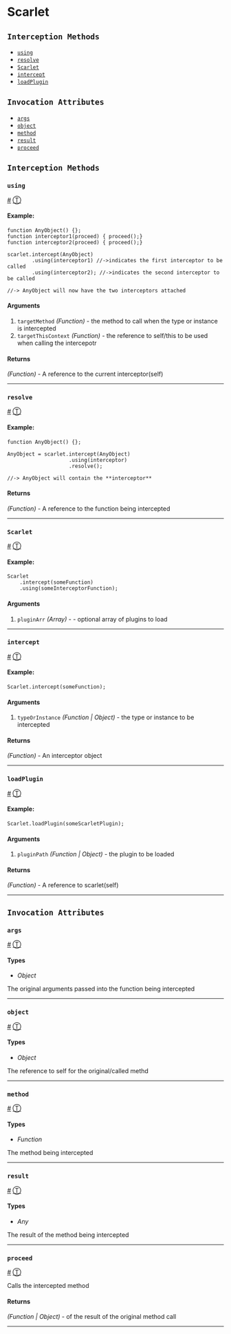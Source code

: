 # Scarlet

## `Interception Methods`

* [`using`][0]
* [`resolve`][1]
* [`Scarlet`][2]
* [`intercept`][3]
* [`loadPlugin`][4]

## `Invocation Attributes`

* [`args`][5]
* [`object`][6]
* [`method`][7]
* [`result`][8]
* [`proceed`][9]

## `Interception Methods`

### `using`

[\#][0] [Ⓣ][10]

#### Example:

    function AnyObject() {};
    function interceptor1(proceed) { proceed();}
    function interceptor2(proceed) { proceed();}
    
    scarlet.intercept(AnyObject) 
            .using(interceptor1) //->indicates the first interceptor to be called
            .using(interceptor2); //->indicates the second interceptor to be called
    
    //-> AnyObject will now have the two interceptors attached
    

#### Arguments

1. `targetMethod` _(Function)_ - the method to call when the type or instance is intercepted
2. `targetThisContext` _(Function)_ - the reference to self/this to be used when calling the intercepotr

#### Returns  
  
_(Function)_ - A reference to the current interceptor(self)

---

### `resolve`

[\#][1] [Ⓣ][10]

#### Example:

    function AnyObject() {};
    
    AnyObject = scarlet.intercept(AnyObject)
                        .using(interceptor)
                        .resolve();
    
    //-> AnyObject will contain the **interceptor**
    

#### Returns  
  
_(Function)_ - A reference to the function being intercepted

---

### `Scarlet`

[\#][2] [Ⓣ][10]

#### Example:

    Scarlet
        .intercept(someFunction)
        .using(someInterceptorFunction);
    

#### Arguments

1. `pluginArr` _(Array)_ - - optional array of plugins to load

---

### `intercept`

[\#][3] [Ⓣ][10]

#### Example:

    Scarlet.intercept(someFunction);
    

#### Arguments

1. `typeOrInstance` _(Function | Object)_ - the type or instance to be intercepted

#### Returns  
  
_(Function)_ - An interceptor object

---

### `loadPlugin`

[\#][4] [Ⓣ][10]

#### Example:

    Scarlet.loadPlugin(someScarletPlugin);
    

#### Arguments

1. `pluginPath` _(Function | Object)_ - the plugin to be loaded

#### Returns  
  
_(Function)_ - A reference to scarlet(self)

---

## `Invocation Attributes`

### `args`

[\#][5] [Ⓣ][11]

#### Types

  * _Object_

The original arguments passed into the function being intercepted

---

### `object`

[\#][6] [Ⓣ][11]

#### Types

  * _Object_

The reference to self for the original/called methd

---

### `method`

[\#][7] [Ⓣ][11]

#### Types

  * _Function_

The method being intercepted

---

### `result`

[\#][8] [Ⓣ][11]

#### Types

  * _Any_

The result of the method being intercepted

---

### `proceed`

[\#][9] [Ⓣ][11]

Calls the intercepted method

#### Returns  
  
_(Function | Object)_ - of the result of the original method call

---



[0]: #using
[1]: #resolve
[2]: #scarlet
[3]: #intercept
[4]: #loadplugin
[5]: #args
[6]: #object
[7]: #method
[8]: #result
[9]: #proceed
[10]: #interception-methods
[11]: #invocation-attributes